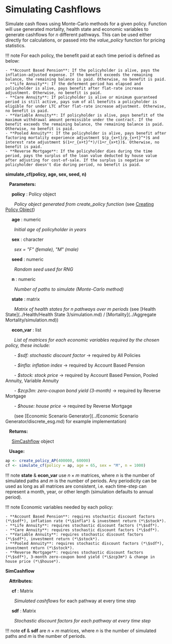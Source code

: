 # Simulating Cashflows

Simulate cash flows using Monte-Carlo methods for a given policy. Function 
will use generated mortality, health state and economic variables to generate
cashflows for *n* different pathways. This can be used either directly for calculations, 
or passed into the *value_policy* function for pricing statistics.

!!! note
    For each policy, the benefit paid at each time period is defined as below:

    - **Account Based Pension**: If the policyholder is alive, pays the inflation-adjusted expense. If the benefit exceeds the remaining balance, the remaining balance is paid. Otherwise, no benefit is paid.
    - **Life Annuity**: If the deferment period has elapsed and policyholder is alive, pays benefit after flat-rate increase adjustment. Otherwise, no benefit is paid.
    - **Care Annuity**: If policyholder is alive or minimum guaranteed period is still active, pays sum of all benefits a policyholder is eligible for under LTC after flat-rate increase adjustment. Otherwise, no benefit is paid.
    - **Variable Annuity**: If policyholder is alive, pays benefit of the maximum withdrawal amount permissible under the contract. If the benefit exceeds the remaining balance, the remaining balance is paid. Otherwise, no benefit is paid.
    - **Pooled Annuity**: If the policyholder is alive, pays benefit after factoring mortality experience adjustment $(p_{x+t}/p_{x+t}^*)$ and interest rate adjustment $(1+r_{x+t}^*)/(1+r_{x+t})$. Otherwise, no benefit is paid.
    - **Reverse Mortgage**: If the policyholder dies during the time period, pays the surplus of the loan value deducted by house value after adjusting for cost-of-sale. If the surplus is negative or policyholder doesn't die during period, no benefit is paid.

**simulate_cf(policy, age, sex, seed, n)**

&nbsp;&nbsp; **Parameters:**

&nbsp;&nbsp;&nbsp;&nbsp; **policy** : Policy object 

&nbsp;&nbsp;&nbsp;&nbsp;&nbsp;&nbsp; *Policy object generated from create_policy function* (see [ Creating Policy Object](policy.md))

&nbsp;&nbsp;&nbsp;&nbsp; **age** : numeric

&nbsp;&nbsp;&nbsp;&nbsp;&nbsp;&nbsp; *Initial age of policyholder in years*

&nbsp;&nbsp;&nbsp;&nbsp; **sex** : character

&nbsp;&nbsp;&nbsp;&nbsp;&nbsp;&nbsp; *sex = "F" (female), "M" (male)*

&nbsp;&nbsp;&nbsp;&nbsp; **seed** : numeric

&nbsp;&nbsp;&nbsp;&nbsp;&nbsp;&nbsp; *Random seed used for RNG*

&nbsp;&nbsp;&nbsp;&nbsp; **n** : numeric

&nbsp;&nbsp;&nbsp;&nbsp;&nbsp;&nbsp; *Number of paths to simulate (Monte-Carlo method)*

&nbsp;&nbsp;&nbsp;&nbsp; **state** : matrix

&nbsp;&nbsp;&nbsp;&nbsp;&nbsp;&nbsp; *Matrix of health states for $n$ pathways over $m$ periods* (see [Health State](../Health/Health State 3/simulation.md) / [Mortality](../Aggregate Mortality/simulation.md))

&nbsp;&nbsp;&nbsp;&nbsp; **econ_var** : list

&nbsp;&nbsp;&nbsp;&nbsp;&nbsp;&nbsp; *List of matrices for each economic variables required by the chosen policy, these include:* 

&nbsp;&nbsp;&nbsp;&nbsp;&nbsp;&nbsp; - *$sdf: stochastic discount factor* -> required by All Policies

&nbsp;&nbsp;&nbsp;&nbsp;&nbsp;&nbsp; - *$infla: inflation index* -> required by Account Based Pension

&nbsp;&nbsp;&nbsp;&nbsp;&nbsp;&nbsp; - *$stock: stock price* -> required by Account Based Pension, Pooled Annuity, Variable Annuity

&nbsp;&nbsp;&nbsp;&nbsp;&nbsp;&nbsp; - *$zcp3m: zero-coupon bond yield (3-month)* -> required by Reverse Mortgage

&nbsp;&nbsp;&nbsp;&nbsp;&nbsp;&nbsp; - *$house: house price* -> required by Reverse Mortgage

&nbsp;&nbsp;&nbsp;&nbsp;&nbsp;&nbsp; (see [Economic Scenario Generator](../Economic Scenario Generator/discrete_esg.md) for example implementation)

&nbsp;&nbsp; **Returns:**

&nbsp;&nbsp;&nbsp;&nbsp; [SimCashflow](#simcf) object 

&nbsp;&nbsp; **Usage:**
```r
ap <- create_policy_AP(400000, 60000)
cf <- simulate_cf(policy = ap, age = 65, sex = "M", n = 1000)
```

!!! note
    **state** & **econ_var** use $n × m$ matrices, where $n$ is the number of simulated paths
    and $m$ is the number of periods. Any periodicity can be used as long as all matrices are
    consistent, i.e. each time-step can represent a month, year, or other length (simulation defaults to annual period).

!!! note
    Economic variables needed by each policy:

    - **Account Based Pension**: requires stochastic discount factors (*\$sdf*), inflation rate (*\$infla*) & investment return (*\$stock*).
    - **Life Annuity**: requires stochastic discount factors (*\$sdf*).
    - **Care Annuity**: requires stochastic discount factors (*\$sdf*).
    - **Variable Annuity**: requires stochastic discount factors (*\$sdf*), investment return (*\$stock*).
    - **Pooled Annuity**: requires stochastic discount factors (*\$sdf*), investment return (*\$stock*).
    - **Reverse Mortgage**: requires stochastic discount factors (*\$sdf*), 3-month zero-coupon bond yield (*\$zcp3m*) & change in house price (*\$house*).

<a name ="simcf"></a>
**SimCashflow**

&nbsp;&nbsp; **Attributes:**

&nbsp;&nbsp;&nbsp;&nbsp; **cf** : Matrix 

&nbsp;&nbsp;&nbsp;&nbsp;&nbsp;&nbsp; *Simulated cashflows* for each pathway at every time step

&nbsp;&nbsp;&nbsp;&nbsp; **sdf** : Matrix

&nbsp;&nbsp;&nbsp;&nbsp;&nbsp;&nbsp; *Stochastic discount factors for each pathway at every time step*

!!! note
    **cf** & **sdf** are $n × m$ matrices, where $n$ is the number of simulated paths
    and $m$ is the number of periods.
